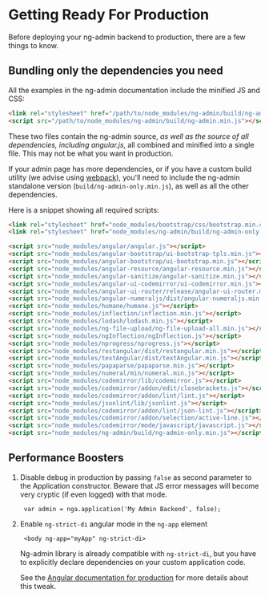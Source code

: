 # Getting Ready For Production

Before deploying your ng-admin backend to production, there are a few things to know.

## Bundling only the dependencies you need

All the examples in the ng-admin documentation include the minified JS and CSS:

```html
<link rel="stylesheet" href="/path/to/node_modules/ng-admin/build/ng-admin.min.css">
<script src="/path/to/node_modules/ng-admin/build/ng-admin.min.js"></script>
```

These two files contain the ng-admin source, *as well as the source of all dependencies, including angular.js*, all combined and minified into a single file. This may not be what you want in production.

If your admin page has more dependencies, or if you have a custom build utility (we advise using [webpack](http://webpack.github.io/)), you'll need to include the ng-admin standalone version (`build/ng-admin-only.min.js`), as well as all the other dependencies.

Here is a snippet showing all required scripts:

``` html
<link rel="stylesheet" href="node_modules/bootstrap/css/bootstrap.min.css" />
<link rel="stylesheet" href="node_modules/ng-admin/build/ng-admin-only.min.css" />

<script src="node_modules/angular/angular.js"></script>
<script src="node_modules/angular-bootstrap/ui-bootstrap-tpls.min.js"></script>
<script src="node_modules/angular-bootstrap/ui-bootstrap.min.js"></script>
<script src="node_modules/angular-resource/angular-resource.min.js"></script>
<script src="node_modules/angular-sanitize/angular-sanitize.min.js"></script>
<script src="node_modules/angular-ui-codemirror/ui-codemirror.min.js"></script>
<script src="node_modules/angular-ui-router/release/angular-ui-router.min.js"></script>
<script src="node_modules/angular-numeraljs/dist/angular-numeraljs.min.js"></script>
<script src="node_modules/humane/humane.js"></script>
<script src="node_modules/inflection/inflection.min.js"></script>
<script src="node_modules/lodash/lodash.min.js"></script>
<script src="node_modules/ng-file-upload/ng-file-upload-all.min.js"></script>
<script src="node_modules/ngInflection/ngInflection.js"></script>
<script src="node_modules/nprogress/nprogress.js"></script>
<script src="node_modules/restangular/dist/restangular.min.js"></script>
<script src="node_modules/textAngular/dist/textAngular.min.js"></script>
<script src="node_modules/papaparse/papaparse.min.js"></script>
<script src="node_modules/numeral/min/numeral.min.js"></script>
<script src="node_modules/codemirror/lib/codemirror.js"></script>
<script src="node_modules/codemirror/addon/edit/closebrackets.js"></script>
<script src="node_modules/codemirror/addon/lint/lint.js"></script>
<script src="node_modules/jsonlint/lib/jsonlint.js"></script>
<script src="node_modules/codemirror/addon/lint/json-lint.js"></script>
<script src="node_modules/codemirror/addon/selection/active-line.js"></script>
<script src="node_modules/codemirror/mode/javascript/javascript.js"></script>
<script src="node_modules/ng-admin/build/ng-admin-only.min.js"></script>
```

## Performance Boosters

1. Disable debug in production by passing `false` as second parameter to the Application constructor. Beware that JS error messages will become very cryptic (if even logged) with that mode.

        var admin = nga.application('My Admin Backend', false);

2. Enable `ng-strict-di` angular mode in the `ng-app` element

        <body ng-app="myApp" ng-strict-di>

    Ng-admin library is already compatible with `ng-strict-di`, but you have to explicitly declare dependencies on your custom application code.

    See the [Angular documentation for production](https://docs.angularjs.org/guide/production) for more details about this tweak.

